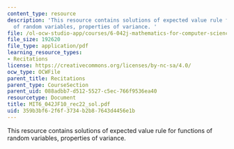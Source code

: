 ```yaml
---
content_type: resource
description: 'This resource contains solutions of expected value rule for functions
  of random variables, properties of variance. '
file: /ol-ocw-studio-app/courses/6-042j-mathematics-for-computer-science-fall-2010/359b3bf62f6f3734b2b87643d4456e1b_MIT6_042JF10_rec22_sol.pdf
file_size: 192620
file_type: application/pdf
learning_resource_types:
- Recitations
license: https://creativecommons.org/licenses/by-nc-sa/4.0/
ocw_type: OCWFile
parent_title: Recitations
parent_type: CourseSection
parent_uid: 088adbb7-d512-5527-c5ec-766f9536ea40
resourcetype: Document
title: MIT6_042JF10_rec22_sol.pdf
uid: 359b3bf6-2f6f-3734-b2b8-7643d4456e1b
---
```

This resource contains solutions of expected value rule for functions of random variables, properties of variance. 